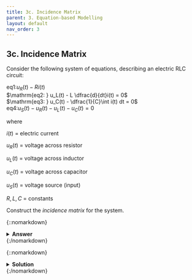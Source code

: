 ```yaml
---
title: 3c. Incidence Matrix
parent: 3. Equation-based Modelling
layout: default
nav_order: 3
---
```


## 3c. Incidence Matrix

Consider the following system of equations, describing an electric RLC circuit:

$\mathrm{eq1: } u_R(t) - R i(t)$\
$\mathrm{eq2: } u_L(t) - L \dfrac{d}{dt}i(t) = 0$\
$\mathrm{eq3: } u_C(t) - \dfrac{1}{C}\int i(t) dt = 0$\
$\mathrm{eq4: } u_S(t) - u_R(t) - u_L(t) - u_C(t) = 0$

where 

$i(t)$ = electric current

$u_R(t)$ = voltage across resistor

$u_L(t)$ = voltage across inductor

$u_C(t)$ = voltage across capacitor

$u_S(t)$ = voltage source (input)

$R,L,C$ = constants

Construct the *incidence matrix* for the system.

{::nomarkdown}<details><summary><strong>Answer</strong></summary>{:/nomarkdown}

|         | $i$   | $u_R$ | $u_L$ | $u_C$ |
|--------:|:-----:|:-----:|:-----:|:-----:|
| **eq1** | $1$   | $1$   | $0$   | $0$   |
| **eq2** | $1$   | $0$   | $1$   | $0$   |
| **eq3** | $1$   | $0$   | $0$   | $1$   |
| **eq4** | $0$   | $1$   | $1$   | $1$   |

{::nomarkdown}</details>{:/nomarkdown}



{::nomarkdown}<details><summary><strong>Solution</strong></summary>{:/nomarkdown}

The incidence matrix indicates which variables that appears in which equation. Each row corresponds to one equation, and each column to one variable. If the variable appears in the equation the element is 1, otherwise 0.

Note that derivatives and integrals also counts. Delayed variables, in the case of *difference equations*, however does not (but this is not relevant for this task).

We do not know the order of variables, so we choose an arbitrary order: $\left[i, u_R, u_L, u_C\right]$.

Equation 1 contains variables $i$ and $u_R$, but not $u_L$ and $u_C$. Hence, the first row becomes $[1 1 0 0]$.

Repeating for each equation finally yields:

|         | $i$   | $u_R$ | $u_L$ | $u_C$ |
|--------:|:-----:|:-----:|:-----:|:-----:|
| **eq1** | $1$   | $1$   | $0$   | $0$   |
| **eq2** | $1$   | $0$   | $1$   | $0$   |
| **eq3** | $1$   | $0$   | $0$   | $1$   |
| **eq4** | $0$   | $1$   | $1$   | $1$   |

{::nomarkdown}</details>{:/nomarkdown}
